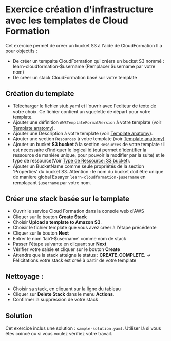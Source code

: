 # Exercice création d'infrastructure avec les templates de Cloud Formation

Cet exercice permet de créer un bucket S3 à l'aide de CloudFormation
Il a pour objectifs : 
* De créer un tempalte CloudFormation qui créera un bucket S3 nommé : learn-cloudformation-$username (Remplacer $username par votre nom)
* De créer un stack CloudFormation basé sur votre template

## Création du  template
* Télécharger le fichier stub.yaml et l'ouvrir avec l'editeur de texte de votre choix. Ce fichier contient un squelette de départ pour votre template.
* Ajouter une définition `AWSTemplateFormatVersion` à votre template (voir [Template anatomy](http://docs.aws.amazon.com/AWSCloudFormation/latest/UserGuide/template-anatomy.html)).
* Ajouter une Description à votre template (voir [Template anatomy](http://docs.aws.amazon.com/AWSCloudFormation/latest/UserGuide/template-anatomy.html)). 
* Ajouter une section `Resources` à votre template (voir [Template anatomy](http://docs.aws.amazon.com/AWSCloudFormation/latest/UserGuide/template-anatomy.html)).
* Ajouter un bucket **S3 bucket** à la section `Resources` de votre template : il est nécessaire d'indiquer le logical id (qui permet d'identifier la ressource de manière unique, pour pouvoir la modifier par la suite) et le type de ressource(Voir [Type de Ressource: S3 bucket](http://docs.aws.amazon.com/AWSCloudFormation/latest/UserGuide/aws-properties-s3-bucket.html)).
* Ajouter un BucketName comme seule propriétés de la section 'Properties' du bucket S3. Attention : le nom du bucket doit être unique de manière global
Essayer  `learn-cloudformation-$username` en remplaçant `$username` par votre nom.

## Créer une stack basée sur le template
* Ouvrir le service Cloud Formation dans la console web d'AWS
* Cliquer sur le bouton **Create Stack**
* Choisir  **Upload a template to Amazon S3**.
* Choisir le fichier template que vous avez créer à l'étape précédente
* Cliquer sur le bouton **Next**
* Entrer le nom 'lab1-$username' comme nom de stack
* Passer l'étape suivante en cliquant sur **Next**
* Vérifier votre saisie et cliquer sur le bouton **Create**
* Attendre que la stack atteigne le status : **CREATE_COMPLETE**.
-> Félicitations votre stack est créé à partir de votre template


## Nettoyage : 
* Choisir sa stack, en cliquant sur la ligne du tableau 
* Cliquer sur **Delete Stack** dans le menu **Actions**.
* Confirmer la suppression de votre stack

## Solution
Cet exercice inclus une solution : `sample-solution.yaml`. Utiliser là si vous êtes coincé ou si vous voulez vérifiez votre travail.
